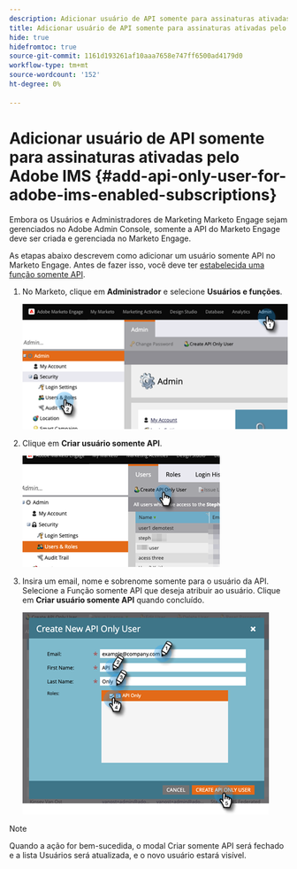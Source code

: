 ```yaml
---
description: Adicionar usuário de API somente para assinaturas ativadas pelo Adobe IMS - Documentos do Marketo - Documentação do produto
title: Adicionar usuário de API somente para assinaturas ativadas pelo Adobe IMS
hide: true
hidefromtoc: true
source-git-commit: 1161d193261af10aaa7658e747ff6500ad4179d0
workflow-type: tm+mt
source-wordcount: '152'
ht-degree: 0%

---
```


# Adicionar usuário de API somente para assinaturas ativadas pelo Adobe IMS {#add-api-only-user-for-adobe-ims-enabled-subscriptions}

Embora os Usuários e Administradores de Marketing Marketo Engage sejam gerenciados no Adobe Admin Console, somente a API do Marketo Engage deve ser criada e gerenciada no Marketo Engage.

As etapas abaixo descrevem como adicionar um usuário somente API no Marketo Engage. Antes de fazer isso, você deve ter [estabelecida uma função somente API](/help/marketo/product-docs/administration/users-and-roles/create-an-api-only-user-role.md).

1. No Marketo, clique em **Administrador** e selecione **Usuários e funções**.

   ![](assets/add-api-only-user-for-adobe-ims-1.png)

1. Clique em **Criar usuário somente API**.

   ![](assets/add-api-only-user-for-adobe-ims-2.png)

1. Insira um email, nome e sobrenome somente para o usuário da API.  Selecione a Função somente API que deseja atribuir ao usuário. Clique em **Criar usuário somente API** quando concluído.

   ![](assets/add-api-only-user-for-adobe-ims-3.png)

>[!NOTE]
>
>Quando a ação for bem-sucedida, o modal Criar somente API será fechado e a lista Usuários será atualizada, e o novo usuário estará visível.
